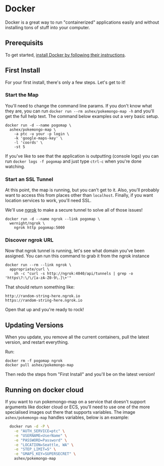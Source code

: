 # Docker

Docker is a great way to run "containerized" applications easily and without installing tons of stuff into your computer.

## Prerequisits

To get started, [install Docker by following their instructions](https://www.docker.com/products/docker).

## First Install

For your first install, there's only a few steps. Let's get to it!

### Start the Map 

You'll need to change the command line params. If you don't know what they are, you can run `docker run --rm ashex/pokemongo-map -h` and you'll get the full help text. The command below examples out a very basic setup.

```
docker run -d --name pogomap \
  ashex/pokemongo-map \
    -a ptc -u your -p login \
    -k 'google-maps-key' \
    -l 'coords' \
    -st 5
```

If you've like to see that the application is outputting (console logs) you can run `docker logs -f pogomap` and just type `ctrl-c` when you're done watching.

### Start an SSL Tunnel

At this point, the map is running, but you can't get to it. Also, you'll probably want to access this from places other than `localhost`. Finally, if you want location services to work, you'll need SSL.

We'll use [ngrok](https://ngrok.com/) to make a secure tunnel to solve all of those issues!

```
docker run -d --name ngrok --link pogomap \
  wernight/ngrok \
    ngrok http pogomap:5000
```

### Discover ngrok URL

Now that ngrok tunnel is running, let's see what domain you've been assigned. You can run this command to grab it from the ngrok instance

```
docker run --rm --link ngrok \
  appropriate/curl \
    sh -c "curl -s http://ngrok:4040/api/tunnels | grep -o 'https\?:\/\/[a-zA-Z0-9\.]\+'"
```

That should return something like:

```
http://random-string-here.ngrok.io
https://random-string-here.ngrok.io
```

Open that up and you're ready to rock!

## Updating Versions

When you update, you remove all the current containers, pull the latest version, and restart everything.

Run:

```
docker rm -f pogomap ngrok
docker pull ashex/pokemongo-map
```

Then redo the steps from "First Install" and you'll be on the latest version!

## Running on docker cloud 

If you want to run pokemongo-map on a service that doesn't support arguments like docker cloud or ECS, you'll need to use one of the more specialised images out there that supports variables. The image `ashex/pokemongo-map` handles variables, below is an example:

```bash
  docker run -d -P \
    -e "AUTH_SERVICE=ptc" \
    -e "USERNAME=UserName" \
    -e "PASSWORD=Password" \
    -e "LOCATION=Seattle, WA" \
    -e "STEP_LIMIT=5" \
    -e "GMAPS_KEY=SUPERSECRET" \
    ashex/pokemongo-map
```
